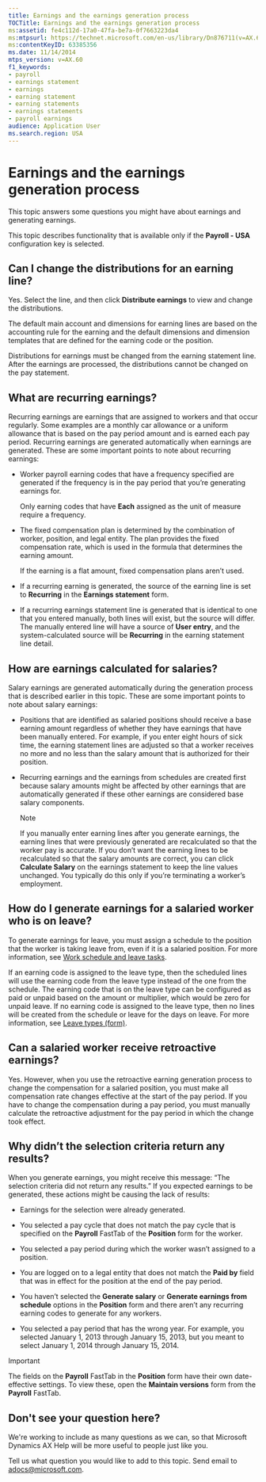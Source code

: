 ```yaml
---
title: Earnings and the earnings generation process
TOCTitle: Earnings and the earnings generation process
ms:assetid: fe4c112d-17a0-47fa-be7a-0f7663223da4
ms:mtpsurl: https://technet.microsoft.com/en-us/library/Dn876711(v=AX.60)
ms:contentKeyID: 63385356
ms.date: 11/14/2014
mtps_version: v=AX.60
f1_keywords:
- payroll
- earnings statement
- earnings
- earning statement
- earning statements
- earnings statements
- payroll earnings
audience: Application User
ms.search.region: USA
---
```


# Earnings and the earnings generation process 


This topic answers some questions you might have about earnings and generating earnings.

This topic describes functionality that is available only if the **Payroll - USA** configuration key is selected.

## Can I change the distributions for an earning line?

Yes. Select the line, and then click **Distribute earnings** to view and change the distributions.

The default main account and dimensions for earning lines are based on the accounting rule for the earning and the default dimensions and dimension templates that are defined for the earning code or the position.

Distributions for earnings must be changed from the earning statement line. After the earnings are processed, the distributions cannot be changed on the pay statement.

## What are recurring earnings?

Recurring earnings are earnings that are assigned to workers and that occur regularly. Some examples are a monthly car allowance or a uniform allowance that is based on the pay period amount and is earned each pay period. Recurring earnings are generated automatically when earnings are generated. These are some important points to note about recurring earnings:

  - Worker payroll earning codes that have a frequency specified are generated if the frequency is in the pay period that you’re generating earnings for.
    
    Only earning codes that have **Each** assigned as the unit of measure require a frequency.

  - The fixed compensation plan is determined by the combination of worker, position, and legal entity. The plan provides the fixed compensation rate, which is used in the formula that determines the earning amount.
    
    If the earning is a flat amount, fixed compensation plans aren’t used.

  - If a recurring earning is generated, the source of the earning line is set to **Recurring** in the **Earnings statement** form.

  - If a recurring earnings statement line is generated that is identical to one that you entered manually, both lines will exist, but the source will differ. The manually entered line will have a source of **User entry**, and the system-calculated source will be **Recurring** in the earning statement line detail.

## How are earnings calculated for salaries?

Salary earnings are generated automatically during the generation process that is described earlier in this topic. These are some important points to note about salary earnings:

  - Positions that are identified as salaried positions should receive a base earning amount regardless of whether they have earnings that have been manually entered. For example, if you enter eight hours of sick time, the earning statement lines are adjusted so that a worker receives no more and no less than the salary amount that is authorized for their position.

  - Recurring earnings and the earnings from schedules are created first because salary amounts might be affected by other earnings that are automatically generated if these other earnings are considered base salary components.
    

    > [!NOTE]
    > <P>If you manually enter earning lines after you generate earnings, the earning lines that were previously generated are recalculated so that the worker pay is accurate. If you don’t want the earning lines to be recalculated so that the salary amounts are correct, you can click <STRONG>Calculate Salary</STRONG> on the earnings statement to keep the line values unchanged. You typically do this only if you’re terminating a worker’s employment.</P>



## How do I generate earnings for a salaried worker who is on leave?

To generate earnings for leave, you must assign a schedule to the position that the worker is taking leave from, even if it is a salaried position. For more information, see [Work schedule and leave tasks](work-schedule-and-leave-tasks.md).

If an earning code is assigned to the leave type, then the scheduled lines will use the earning code from the leave type instead of the one from the schedule. The earning code that is on the leave type can be configured as paid or unpaid based on the amount or multiplier, which would be zero for unpaid leave. If no earning code is assigned to the leave type, then no lines will be created from the schedule or leave for the days on leave. For more information, see [Leave types (form)](https://technet.microsoft.com/en-us/library/aa619619\(v=ax.60\)).

## Can a salaried worker receive retroactive earnings?

Yes. However, when you use the retroactive earning generation process to change the compensation for a salaried position, you must make all compensation rate changes effective at the start of the pay period. If you have to change the compensation during a pay period, you must manually calculate the retroactive adjustment for the pay period in which the change took effect.

## Why didn’t the selection criteria return any results?

When you generate earnings, you might receive this message: “The selection criteria did not return any results.” If you expected earnings to be generated, these actions might be causing the lack of results:

  - Earnings for the selection were already generated.

  - You selected a pay cycle that does not match the pay cycle that is specified on the **Payroll** FastTab of the **Position** form for the worker.

  - You selected a pay period during which the worker wasn’t assigned to a position.

  - You are logged on to a legal entity that does not match the **Paid by** field that was in effect for the position at the end of the pay period.

  - You haven’t selected the **Generate salary** or **Generate earnings from schedule** options in the **Position** form and there aren’t any recurring earning codes to generate for any workers.

  - You selected a pay period that has the wrong year. For example, you selected January 1, 2013 through January 15, 2013, but you meant to select January 1, 2014 through January 15, 2014.


> [!IMPORTANT]
> <P>The fields on the <STRONG>Payroll</STRONG> FastTab in the <STRONG>Position</STRONG> form have their own date-effective settings. To view these, open the <STRONG>Maintain versions</STRONG> form from the <STRONG>Payroll</STRONG> FastTab.</P>



## Don't see your question here?

We're working to include as many questions as we can, so that Microsoft Dynamics AX Help will be more useful to people just like you.

Tell us what question you would like to add to this topic. Send email to <adocs@microsoft.com>.

  



